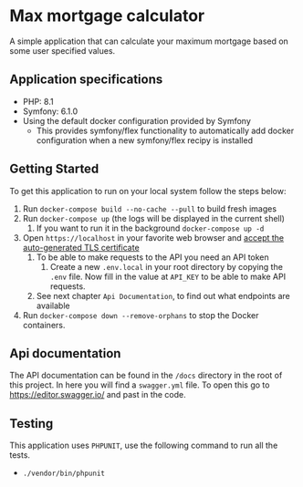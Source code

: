 # Max mortgage calculator

A simple application that can calculate your maximum mortgage based on some user specified values.

## Application specifications

- PHP: 8.1
- Symfony: 6.1.0
- Using the default docker configuration provided by Symfony
  - This provides symfony/flex functionality to automatically add docker configuration when a new symfony/flex recipy is installed

## Getting Started
To get this application to run on your local system follow the steps below:

1. Run `docker-compose build --no-cache --pull` to build fresh images
2. Run `docker-compose up` (the logs will be displayed in the current shell)
   1. If you want to run it in the background `docker-compose up -d`
3. Open `https://localhost` in your favorite web browser and [accept the auto-generated TLS certificate](https://stackoverflow.com/a/15076602/1352334)
   1. To be able to make requests to the API you need an API token
      1. Create a new `.env.local` in your root directory by copying the `.env` file. Now fill in the value at `API_KEY` to be able to make API requests.
   2. See next chapter `Api Documentation`, to find out what endpoints are available
4. Run `docker-compose down --remove-orphans` to stop the Docker containers.

## Api documentation
The API documentation can be found in the `/docs` directory in the root of this project. In here you will find a `swagger.yml` file. To open this go to https://editor.swagger.io/ and past in the code.

## Testing
This application uses `PHPUNIT`, use the following command to run all the tests.

- `./vendor/bin/phpunit`

